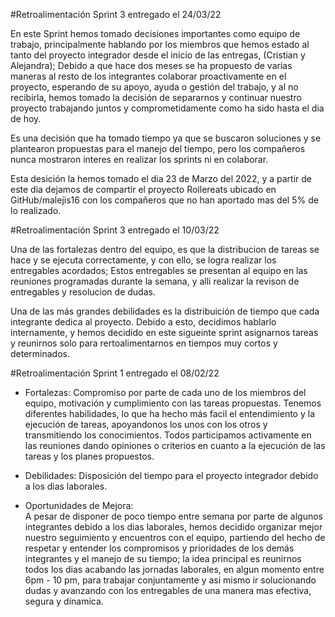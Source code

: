 #Retroalimentación Sprint 3 entregado el 24/03/22

En este Sprint hemos tomado decisiones importantes como equipo de trabajo, principalmente hablando por los miembros que hemos estado al tanto del proyecto integrador desde el inicio de las entregas, (Cristian y Alejandra); Debido a que hace dos meses se ha propuesto de varias maneras al resto de los integrantes colaborar proactivamente en el proyecto, esperando de su apoyo, ayuda o gestión del trabajo, y al no recibirla, hemos tomado la decisión de separarnos y continuar nuestro proyecto trabajando juntos y comprometidamente como ha sido hasta el dia de hoy.

Es una decisión que ha tomado tiempo ya que se buscaron soluciones y se plantearon propuestas para el manejo del tiempo, pero los compañeros nunca mostraron interes en realizar los sprints ni en colaborar.

Esta desición la hemos tomado el dia 23 de Marzo del 2022, y a partir de este dia dejamos de compartir el proyecto Rollereats ubicado en GitHub/malejis16 con los compañeros que no han aportado mas del 5% de lo realizado.

#Retroalimentación Sprint 3 entregado el 10/03/22

Una de las fortalezas dentro del equipo, es que la distribucion de tareas se hace y se ejecuta correctamente, y con ello, se logra realizar los entregables acordados; Estos entregables se presentan al equipo en las reuniones programadas durante la semana, y alli realizar la revison de entregables y resolucion de dudas.

Una de las más grandes debilidades es la distribuición de tiempo que cada integrante dedica al proyecto. Debido a esto, decidimos hablarlo internamente, y hemos decidido en este sigueinte sprint asignarnos tareas y reunirnos solo para rertoalimentarnos en tiempos muy cortos y determinados.

#Retroalimentación Sprint 1 entregado el 08/02/22

- Fortalezas:
  Compromiso por parte de cada uno de los miembros del equipo, motivación y cumplimiento con las tareas propuestas.
  Tenemos diferentes habilidades, lo que ha hecho más facil el entendimiento y la ejecución de tareas, apoyandonos los unos con los otros y transmitiendo los conocimientos.
  Todos participamos activamente en las reuniones dando opiniones o criterios en cuanto a la ejecución de las tareas y los planes propuestos.

- Debilidades:
  Disposición del tiempo para el proyecto integrador debido a los dias laborales.

- Oportunidades de Mejora:  
   A pesar de disponer de poco tiempo entre semana por parte de algunos integrantes debido a los dias laborales, hemos decidido organizar mejor nuestro seguimiento y encuentros con el equipo, partiendo del hecho de respetar y entender los compromisos y prioridades de los demás integrantes y el manejo de su tiempo; la idea principal es reunirnos todos los dias acabando las jornadas laborales, en algun momento entre 6pm - 10 pm, para trabajar conjuntamente y asi mismo ir solucionando dudas y avanzando con los entregables de una manera mas efectiva, segura y dinamica.
